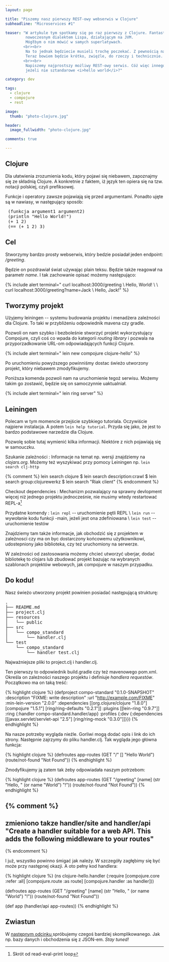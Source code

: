 ```yaml
---
layout: page

title: "Piszemy nasz pierwszy REST-owy webserwis w Clojure"
subheadline: "Microservices #1"

teaser: "W artykule tym spotkamy się po raz pierwszy z Clojure. Fantastycznym
         nowoczesnym dialektem Lispa, działającym na JVM.
         Mógłbym o nim mówić w samych superlatywach.
        <br><br>
         Na to jednak będziecie musieli trochę poczekać. Z pewnością nastąpi to w jednym z najbliższych postów.
         Teraz bowiem będzie krótko, zwięźle, do rzeczy i technicznie.
        <br><br>
         Napiszemy najprostszy możliwy REST-owy serwis. Cóż więc innego mielibyśmy napisać,
         jeżeli nie sztandarowe <i>hello world</i>?"

category: dev

tags:
  - clojure
  - compojure
  - rest

image:
  thumb: "photo-clojure.jpg"

header:
  image_fullwidth: "photo-clojure.jpg"

comments: true

---
```


## Clojure

Dla ułatwienia zrozumienia kodu, który pojawi się niebawem, zapoznajmy się ze składnią Clojure.
 A konkretnie z faktem, iż język ten opiera się na tzw. notacji polskiej, czyli prefiksowej.

 Funkcje i operatory zawsze pojawiają się przed argumentami. Ponadto ujęte są w nawiasy,
 w następujący sposób:

 <pre>
 (funkcja argument1 argument2)
 (println "Hello World!")
 (+ 1 2)
 (== (+ 1 2) 3)</pre>

## Cel

Stworzymy bardzo prosty webserwis, który bedzie posiadał jeden endpoint: */greeting*.

Będzie on pozdrawiał świat używając plain teksu. Będzie także reagował na parametr *name*.
I tak zachowanie opisać możemy następująco:

{% include alert terminal="
curl localhost:3000/greeting \\
Hello, World! \\
\\
curl localhost:3000/greeting?name=Jack \\
Hello, Jack!"
%}


## Tworzymy projekt

Użyjemy leiningen -- systemu budowania projektu i menadżera zależności dla Clojure.
To taki w przybliżeniu odpowiednik mavena czy gradle.

Pozwoli on nam szybko i bezboleśnie stworzyć projekt wykorzystujący Compojure,
czyli coś co wpada do kategorii *routing library* i
pozwala na przyporzadkowanie URL-om odpowiadających funkcji Clojure.

{% include alert terminal="
lein new compojure clojure-hello"
%}

Po uruchomieniu powyższego powinniśmy dostac świeżo utworzony projekt, który niebawem zmodyfikujemy.

Poniższa komenda pozwoli nam na uruchomienie tegoż serwisu.
Możemy takim go zostawić, będzie się on samoczynnie uaktualniał.

{% include alert terminal="
lein ring server"
%}


## Leiningen

Polecam w tym momencie przejście szybkiego tutoriala. Oczywiście najpierw instalacja.
A potem `lein help tutorial`. Przyda się jako, że jest to bardzo podstawowe narzedzie dla Clojure.

Pozwolę sobie tutaj wymienić kilka informacji. Niektóre z nich pojawiają się w samouczku.

Szukanie zależności
: Informacje na temat np. wersji znajdziemy na  *clojars.org*. Możemy
też wyszykiwać przy pomocy Leiningen np. `lein search clj-http`

{% comment %}
lein search clojure
    $ lein search description:crawl
    $ lein search group:clojurewerkz
    $ lein search \"Riak client\"
    {% endcomment %}

Checkout dependencies
: Mechanizm pozwalający na sprawny devlopment więcej niż jednego projektu jednocześnie,
nie musimy wtedy restartować REPL-a[^repl]

Przydatne komendy
: `lein repl` -- uruchomienie pętli REPL \\
`lein run` -- wywołanie kodu funkcji -main, jeżeli jest ona zdefiniowana \\
`lein test` -- uruchomienie testów


Znajdziemy tam także informacje, jak obchodzić się z projektem
w zależnosci czy ma on byc dostarczony końcowemu użytkownikowi,
udostepniony jako biblioteka, czy też uruchomiony na serwerze.

W zależności od zastosowania możemy chcieć utworzyć uberjar,
dodać bibliotekę to clojars lub zbudować projekt
bazując na wybranych szablonach projektów webowych,
jak compojure w naszym przypadku.

## Do kodu!

Nasz świeżo utworzony projekt powinien posiadać następującą strukturę:

<pre>
.
├── README.md
├── project.clj
├── resources
│   └── public
├── src
│   └── compo_standard
│       └── handler.clj
└── test
    └── compo_standard
        └── handler_test.clj
</pre>

Najważniejsze pliki to project.clj i handler.clj.

Ten pierwszy to odpowiednik build.gradle czy też mavenowego pom.xml.
Określa on zależności naszego projektu i definiuje *handlera requestów*.
Początkowo ma on taką treść:

{% highlight clojure %}
(defproject compo-standard "0.1.0-SNAPSHOT"
  :description "FIXME: write description"
  :url "http://example.com/FIXME"
  :min-lein-version "2.0.0"
  :dependencies [[org.clojure/clojure "1.8.0"]
                 [compojure "1.5.1"]
                 [ring/ring-defaults "0.2.1"]]
  :plugins [[lein-ring "0.9.7"]]
  :ring {:handler compo-standard.handler/app}
  :profiles
  {:dev {:dependencies [[javax.servlet/servlet-api "2.5"]
                        [ring/ring-mock "0.3.0"]]}})
{% endhighlight %}

Na nasze potrzeby wygląda nieźle. Gorliwi mogą dodać opis i link do ich strony.
Następnie zajrzymy do pliku handler.clj. Tak wygląda jego główna funkcja:

{% highlight clojure %}
(defroutes app-routes
  (GET "/" [] "Hello World")
  (route/not-found "Not Found"))
{% endhighlight %}

Zmodyfikujemy ją zatem tak żeby odpowiadała naszym potrzebom:

{% highlight clojure %}
(defroutes app-routes
           (GET "/greeting" [name] (str "Hello, " (or name "World") "!"))
           (route/not-found "Not Found"))
{% endhighlight %}


{% comment %}
---

zmieniono takze handler/site and handler/api
"Create a handler suitable for a web API. This adds the following
  middleware to your routes"
----

{% endcomment %}

I już, wszystko powinno śmigać jak należy. W szczegóły zagłębimy się być może przy następnej okazji.
A oto pełny kod handlera:

{% highlight clojure %}
(ns clojure-hello.handler
  (:require [compojure.core :refer :all]
            [compojure.route :as route]
            [compojure.handler :as handler]))

(defroutes app-routes
           (GET "/greeting" [name] (str "Hello, " (or name "World") "!"))
           (route/not-found "Not Found"))

(def app
  (handler/api app-routes))
{% endhighlight %}

## Zwiastun

W <a href='/clojure-restful-crud-service'>następnym odcinku </a>spróbujemy czegoś bardziej skomplikowanego.
Jak np. bazy danych i obchodzenia się z JSON-em. *Stay tuned!*


[^repl]: Skrót od read-eval-print loop